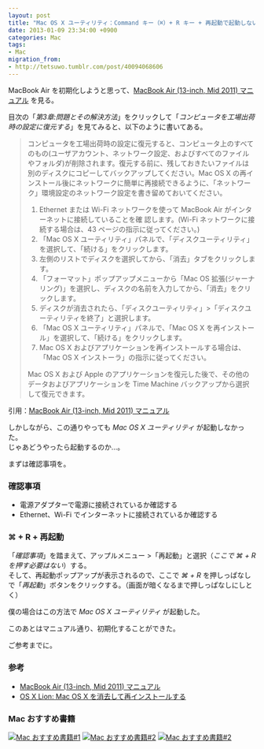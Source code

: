 ```yaml
---
layout: post
title: "Mac OS X ユーティリティ：Command キー（⌘）+ R キー + 再起動で起動しない"
date: 2013-01-09 23:34:00 +0900
categories: Mac
tags:
- Mac
migration_from: 
- http://tetsuwo.tumblr.com/post/40094068606
---
```


MacBook Air を初期化しようと思って、[MacBook Air (13-inch, Mid 2011) マニュアル](http://manuals.info.apple.com/ja_JP/macbook_air_13inch_mid2011_ug_jp.pdf) を見る。

目次の「*第3章:問題とその解決方法*」をクリックして「*コンピュータを工場出荷時の設定に復元する*」を見てみると、以下のように書いてある。

> コンピュータを工場出荷時の設定に復元すると、コンピュータ上のすべてのもの(ユーザアカウント、ネットワーク設定、およびすべてのファイルやフォルダ)が削除されます。復元する前に、残しておきたいファイルは別のディスクにコピーしてバックアップしてください。Mac OS X の再インストール後にネットワークに簡単に再接続できるように、「ネットワーク」環境設定のネットワーク設定を書き留めておいてください。
> 
> 1. Ethernet または Wi-Fi ネットワークを使って MacBook Air がインターネットに接続していることを確 認します。(Wi-Fi ネットワークに接続する場合は、43 ページの指示に従ってください。)
> 2. 「Mac OS X ユーティリティ」パネルで、「ディスクユーティリティ」を選択して、「続ける」をクリックします。
> 3. 左側のリストでディスクを選択してから、「消去」タブをクリックします。
> 4. 「フォーマット」ポップアップメニューから「Mac OS 拡張(ジャーナリング)」を選択し、ディスクの名前を入力してから、「消去」をクリックします。
> 5. ディスクが消去されたら、「ディスクユーティリティ」&gt;「ディスクユーティリティを終了」と選択します。
> 6. 「Mac OS X ユーティリティ」パネルで、「Mac OS X を再インストール」を選択して、「続ける」をクリックします。
> 7. Mac OS X およびアプリケーションを再インストールする場合は、「Mac OS X インストーラ」の指示に従ってください。
> 
> Mac OS X および Apple のアプリケーションを復元した後で、その他のデータおよびアプリケーションを Time Machine バックアップから選択して復元できます。

引用：[MacBook Air (13-inch, Mid 2011) マニュアル](http://manuals.info.apple.com/ja_JP/macbook_air_13inch_mid2011_ug_jp.pdf)

しかしながら、この通りやっても *Mac OS X ユーティリティ* が起動しなかった。  
じゃあどうやったら起動するのか...。

まずは確認事項を。


### 確認事項

- 電源アダプターで電源に接続されているか確認する
- Ethernet、Wi-Fi でインターネットに接続されているか確認する

<!-- more -->


### ⌘ + R + 再起動

「*確認事項*」を踏まえて、アップルメニュー &gt;「再起動」と選択（*ここで ⌘ + R を押す必要はない*）する。  
そして、再起動ポップアップが表示されるので、ここで *⌘ + R* を押しっぱなしで「*再起動*」ボタンをクリックする。（画面が暗くなるまで押しっぱなしにしとく）

僕の場合はこの方法で *Mac OS X ユーティリティ* が起動した。

このあとはマニュアル通り、初期化することができた。

ご参考までに。


### 参考

- [MacBook Air (13-inch, Mid 2011) マニュアル](http://manuals.info.apple.com/ja_JP/macbook_air_13inch_mid2011_ug_jp.pdf)
- [OS X Lion: Mac OS X を消去して再インストールする](http://support.apple.com/kb/PH4439?viewlocale=ja_JP)


### Mac おすすめ書籍

<a href="https://www.amazon.co.jp/gp/product/4839965145/t5o-22/ref=nosim"><img src="https://ws-fe.amazon-adsystem.com/widgets/q?_encoding=UTF8&ASIN=4839965145&Format=_SL110_&ID=AsinImage&MarketPlace=JP&ServiceVersion=20070822&WS=1&tag=t5o-22" alt="Mac おすすめ書籍#1"></a>
<a href="https://www.amazon.co.jp/gp/product/4866360879/t5o-22/ref=nosim"><img src="https://ws-fe.amazon-adsystem.com/widgets/q?_encoding=UTF8&ASIN=4866360879&Format=_SL110_&ID=AsinImage&MarketPlace=JP&ServiceVersion=20070822&WS=1&tag=t5o-22" alt="Mac おすすめ書籍#2"></a>
<a href="https://www.amazon.co.jp/gp/product/4866362324/t5o-22/ref=nosim"><img src="https://ws-fe.amazon-adsystem.com/widgets/q?_encoding=UTF8&ASIN=4866362324&Format=_SL110_&ID=AsinImage&MarketPlace=JP&ServiceVersion=20070822&WS=1&tag=t5o-22" alt="Mac おすすめ書籍#2"></a>
